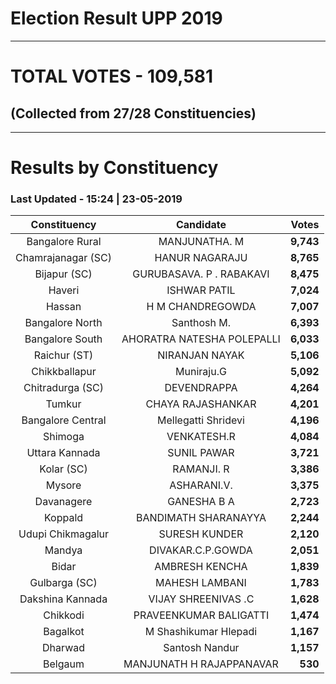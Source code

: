 # Election Result UPP 2019

---
# TOTAL VOTES - 109,581 
## (Collected from 27/28 Constituencies) 


---
# Results by Constituency 

### Last Updated - 15:24 | 23-05-2019 


|   Constituency   |        Candidate         |  Votes  |
|:----------------:|:------------------------:|--------:|
| Bangalore Rural  |      MANJUNATHA. M       |**9,743**|
|Chamrajanagar (SC)|      HANUR NAGARAJU      |**8,765**|
|   Bijapur (SC)   | GURUBASAVA. P . RABAKAVI |**8,475**|
|      Haveri      |       ISHWAR PATIL       |**7,024**|
|      Hassan      |     H M CHANDREGOWDA     |**7,007**|
| Bangalore North  |       Santhosh M.        |**6,393**|
| Bangalore South  |AHORATRA NATESHA POLEPALLI|**6,033**|
|   Raichur (ST)   |      NIRANJAN NAYAK      |**5,106**|
|  Chikkballapur   |        Muniraju.G        |**5,092**|
| Chitradurga (SC) |       DEVENDRAPPA        |**4,264**|
|      Tumkur      |    CHAYA RAJASHANKAR     |**4,201**|
|Bangalore Central |   Mellegatti Shridevi    |**4,196**|
|     Shimoga      |       VENKATESH.R        |**4,084**|
|  Uttara Kannada  |       SUNIL PAWAR        |**3,721**|
|    Kolar (SC)    |        RAMANJI. R        |**3,386**|
|      Mysore      |       ASHARANI.V.        |**3,375**|
|    Davanagere    |       GANESHA B A        |**2,723**|
|     Koppald      |   BANDIMATH SHARANAYYA   |**2,244**|
|Udupi Chikmagalur |      SURESH KUNDER       |**2,120**|
|      Mandya      |    DIVAKAR.C.P.GOWDA     |**2,051**|
|      Bidar       |      AMBRESH KENCHA      |**1,839**|
|  Gulbarga (SC)   |      MAHESH LAMBANI      |**1,783**|
| Dakshina Kannada |   VIJAY SHREENIVAS .C    |**1,628**|
|     Chikkodi     |  PRAVEENKUMAR BALIGATTI  |**1,474**|
|     Bagalkot     |  M Shashikumar Hlepadi   |**1,167**|
|     Dharwad      |      Santosh Nandur      |**1,157**|
|     Belgaum      | MANJUNATH H RAJAPPANAVAR |  **530**|


<script async src='https://www.googletagmanager.com/gtag/js?id=UA-138371535-2'></script><script>window.dataLayer = window.dataLayer || [];function gtag(){dataLayer.push(arguments);}gtag('js', new Date());gtag('config', 'UA-138371535-2');</script>